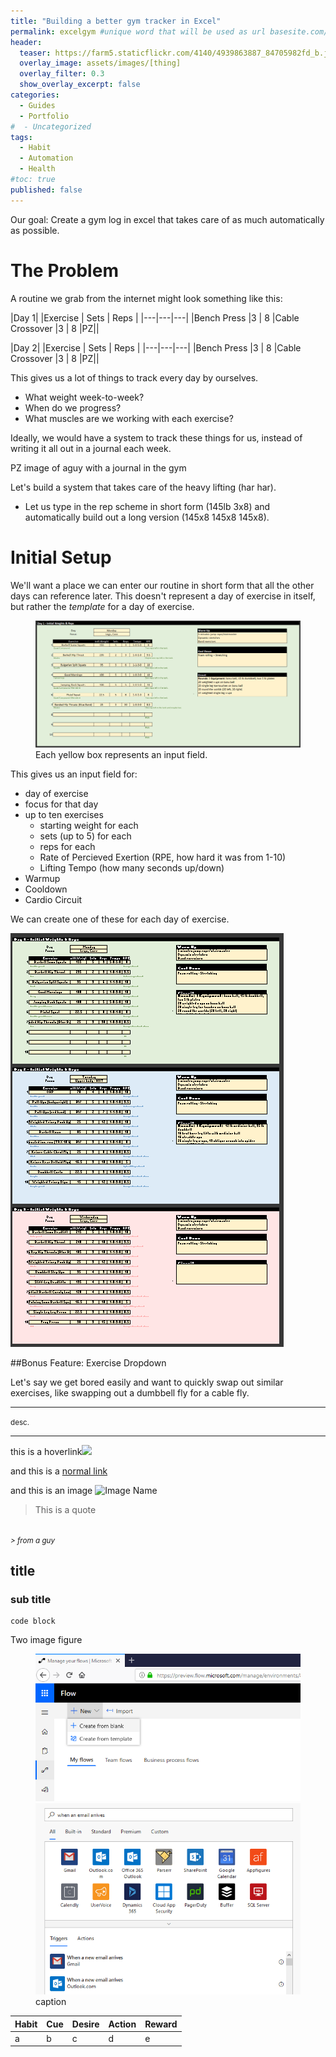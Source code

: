 ```yaml
---
title: "Building a better gym tracker in Excel"
permalink: excelgym #unique word that will be used as url basesite.com/[word]
header:
  teaser: https://farm5.staticflickr.com/4140/4939863887_84705982fd_b.jpg
  overlay_image: assets/images/[thing]
  overlay_filter: 0.3
  show_overlay_excerpt: false
categories:
  - Guides
  - Portfolio
#  - Uncategorized
tags:
  - Habit
  - Automation
  - Health
#toc: true
published: false
---
```


Our goal: Create a gym log in excel that takes care of as much automatically as possible.

# The Problem

A routine we grab from the internet might look something like this:

|Day 1|
|Exercise | Sets | Reps |
|---|---|---|
|Bench Press |3 | 8
|Cable Crossover |3 | 8
|PZ||

|Day 2|
|Exercise | Sets | Reps |
|---|---|---|
|Bench Press |3 | 8
|Cable Crossover |3 | 8
|PZ||

This gives us a lot of things to track every day by ourselves.
- What weight week-to-week?
- When do we progress?
- What muscles are we working with each exercise?

Ideally, we would have a system to track these things for us, instead of writing it all out in a journal each week.

PZ image of aguy with a journal in the gym

Let's build a system that takes care of the heavy lifting (har har).

- Let us type in the rep scheme in short form (145lb 3x8) and automatically build out a long version (145x8 145x8 145x8).

# Initial Setup

We'll want a place we can enter our routine in short form that all the other days can reference later. This doesn't represent a day of exercise in itself, but rather the _template_ for a day of exercise.

<Figure>
<img src="../assets/images/Annotation 2019-04-26 132047.png">
<figcaption>Each yellow box represents an input field. </figcaption>
</figure>

This gives us an input field for:
- day of exercise
- focus for that day
- up to ten exercises
  - starting weight for each
  - sets (up to 5) for each
  - reps for each
  - Rate of Percieved Exertion (RPE, how hard it was from 1-10)
  - Lifting Tempo (how many seconds up/down)
- Warmup
- Cooldown
- Cardio Circuit

We can create one of these for each day of exercise.

<img src="../assets/images/Annotation 2019-04-26 132825.png">

##Bonus Feature: Exercise Dropdown

Let's say we get bored easily and want to quickly swap out similar exercises, like swapping out a dumbbell fly for a cable fly.

<hr>


<small>desc.</small>

<hr>


this is a <a class="thumbnail">hoverlink<span><img src="{{site.url}}{{site.baseurl}}/assets/reactionimages/mindblown.gif"><br></span></a>

and this is a [normal link](https://google.com)


and this is an image
![Image Name]({{site.url}}{{site.baseurl}}/assets/images/picfix_welcome.png)


> This is a quote
<br>
<small><cite>
> from a guy
</cite></small>

## title

### sub title



```
code block
```

Two image figure

<figure class="half">

<img src="../assets/images/Annotation 2019-03-12 100327.png">
<img src="../assets/images/Annotation 2019-03-12 100438.png">
<figcaption>caption </figcaption>
</figure>

| Habit     | Cue     | Desire    | Action      | Reward      |
|---        |---      |---        |---          |---          |
| a | b| c| d| e
